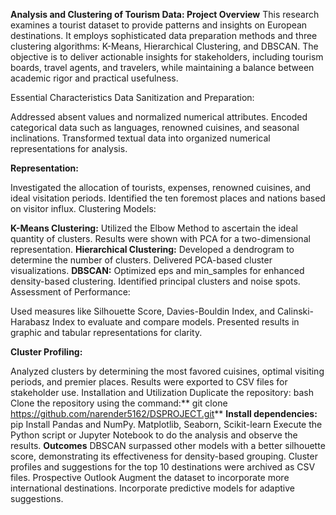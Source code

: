 **Analysis and Clustering of Tourism Data: Project Overview**
This research examines a tourist dataset to provide patterns and insights on European destinations. It employs sophisticated data preparation methods and three clustering algorithms: K-Means, Hierarchical Clustering, and DBSCAN. The objective is to deliver actionable insights for stakeholders, including tourism boards, travel agents, and travelers, while maintaining a balance between academic rigor and practical usefulness.

Essential Characteristics Data Sanitization and Preparation:

Addressed absent values and normalized numerical attributes.
Encoded categorical data such as languages, renowned cuisines, and seasonal inclinations.
Transformed textual data into organized numerical representations for analysis.


**Representation:**

Investigated the allocation of tourists, expenses, renowned cuisines, and ideal visitation periods.
Identified the ten foremost places and nations based on visitor influx.
Clustering Models:

**K-Means Clustering:** Utilized the Elbow Method to ascertain the ideal quantity of clusters.
Results were shown with PCA for a two-dimensional representation.
**Hierarchical Clustering:** Developed a dendrogram to determine the number of clusters.
Delivered PCA-based cluster visualizations.
**DBSCAN:** Optimized eps and min_samples for enhanced density-based clustering.
Identified principal clusters and noise spots.
Assessment of Performance:

Used measures like Silhouette Score, Davies-Bouldin Index, and Calinski-Harabasz Index to evaluate and compare models.
Presented results in graphic and tabular representations for clarity.

**Cluster Profiling:**

Analyzed clusters by determining the most favored cuisines, optimal visiting periods, and premier places.
Results were exported to CSV files for stakeholder use.
Installation and Utilization
Duplicate the repository:
bash
Clone the repository using the command:** git clone https://github.com/narender5162/DSPROJECT.git**
**Install dependencies:**
pip Install Pandas and NumPy. Matplotlib, Seaborn, Scikit-learn
Execute the Python script or Jupyter Notebook to do the analysis and observe the results.
**Outcomes**
DBSCAN surpassed other models with a better silhouette score, demonstrating its effectiveness for density-based grouping.
Cluster profiles and suggestions for the top 10 destinations were archived as CSV files.
Prospective Outlook
Augment the dataset to incorporate more international destinations.
Incorporate predictive models for adaptive suggestions.
